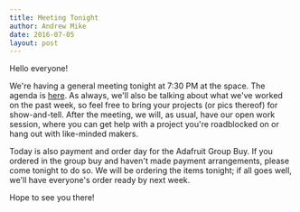 ```yaml
---
title: Meeting Tonight
author: Andrew Mike
date: 2016-07-05
layout: post
---
```


Hello everyone!

We're having a general meeting tonight at 7:30 PM at the space. The agenda is [here](https://wiki.hacksburg.org/meetings:2016-07-05_general_meeting). As always, we'll also be talking about what we've worked on the past week, so feel free to bring your projects (or pics thereof) for show-and-tell. After the meeting, we will, as usual, have our open work session, where you can get help with a project you're roadblocked on or hang out with like-minded makers.

Today is also payment and order day for the Adafruit Group Buy. If you ordered in the group buy and haven't made payment arrangements, please come tonight to do so. We will be ordering the items tonight; if all goes well, we'll have everyone's order ready by next week.

Hope to see you there!
